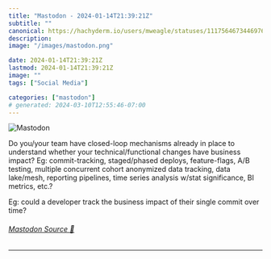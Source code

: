 ```yaml
---
title: "Mastodon - 2024-01-14T21:39:21Z"
subtitle: ""
canonical: https://hachyderm.io/users/mweagle/statuses/111756467344697625
description:
image: "/images/mastodon.png"

date: 2024-01-14T21:39:21Z
lastmod: 2024-01-14T21:39:21Z
image: ""
tags: ["Social Media"]

categories: ["mastodon"]
# generated: 2024-03-10T12:55:46-07:00
---
```

![Mastodon](/images/mastodon.png)

<p>Do you/your team have closed-loop mechanisms already in place to understand whether your technical/functional changes have business impact? Eg: commit-tracking, staged/phased deploys, feature-flags, A/B testing, multiple concurrent cohort anonymized data tracking, data lake/mesh, reporting pipelines, time series analysis w/stat significance, BI metrics, etc.? </p><p>Eg: could a developer track the business impact of their single commit over time?</p>


###### [Mastodon Source 🐘](https://hachyderm.io/@mweagle/111756467344697625)

___
